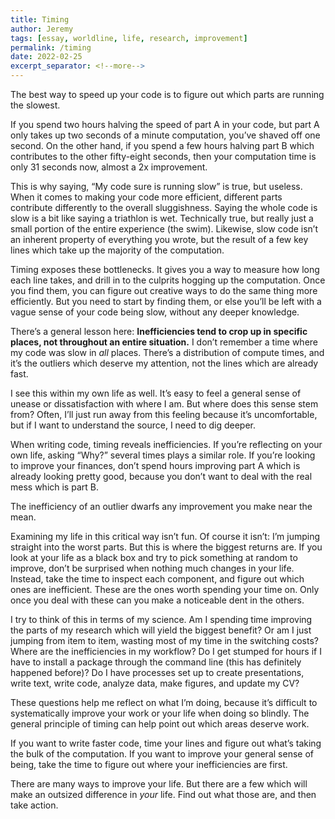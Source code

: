 ```yaml
---
title: Timing
author: Jeremy
tags: [essay, worldline, life, research, improvement]
permalink: /timing
date: 2022-02-25
excerpt_separator: <!--more-->
---
```


The best way to speed up your code is to figure out which parts are running the slowest.

If you spend two hours halving the speed of part A in your code, but part A only takes up two seconds of a minute computation, you’ve shaved off one second. On the other hand, if you spend a few hours halving part B which contributes to the other fifty-eight seconds, then your computation time is only 31 seconds now, almost a 2x improvement.

This is why saying, “My code sure is running slow” is true, but useless. <!--more-->When it comes to making your code more efficient, different parts contribute differently to the overall sluggishness.  Saying the whole code is slow is a bit like saying a triathlon is wet. Technically true, but really just a small portion of the entire experience (the swim). Likewise, slow code isn’t an inherent property of everything you wrote, but the result of a few key lines which take up the majority of the computation.

Timing exposes these bottlenecks. It gives you a way to measure how long each line takes, and drill in to the culprits hogging up the computation. Once you find them, you can figure out creative ways to do the same thing more efficiently. But you need to start by finding them, or else you’ll be left with a vague sense of your code being slow, without any deeper knowledge.

There’s a general lesson here: **Inefficiencies tend to crop up in specific places, not throughout an entire situation.** I don’t remember a time where my code was slow in *all* places. There’s a distribution of compute times, and it’s the outliers which deserve my attention, not the lines which are already fast.

I see this within my own life as well. It’s easy to feel a general sense of unease or dissatisfaction with where I am. But where does this sense stem from? Often, I’ll just run away from this feeling because it’s uncomfortable, but if I want to understand the source, I need to dig deeper.

When writing code, timing reveals inefficiencies. If you’re reflecting on your own life, asking “Why?” several times plays a similar role. If you’re looking to improve your finances, don’t spend hours improving part A which is already looking pretty good, because you don’t want to deal with the real mess which is part B.

The inefficiency of an outlier dwarfs any improvement you make near the mean.

Examining my life in this critical way isn’t fun. Of course it isn’t: I’m jumping straight into the worst parts. But this is where the biggest returns are. If you look at your life as a black box and try to pick something at random to improve, don’t be surprised when nothing much changes in your life. Instead, take the time to inspect each component, and figure out which ones are inefficient. These are the ones worth spending your time on. Only once you deal with these can you make a noticeable dent in the others.

I try to think of this in terms of my science. Am I spending time improving the parts of my research which will yield the biggest benefit? Or am I just jumping from item to item, wasting most of my time in the switching costs? Where are the inefficiencies in my workflow? Do I get stumped for hours if I have to install a package through the command line (this has definitely happened before)? Do I have processes set up to create presentations, write text, write code, analyze data, make figures, and update my CV?

These questions help me reflect on what I’m doing, because it’s difficult to systematically improve your work or your life when doing so blindly. The general principle of timing can help point out which areas deserve work.

If you want to write faster code, time your lines and figure out what’s taking the bulk of the computation. If you want to improve your general sense of being, take the time to figure out where your inefficiencies are first.

There are many ways to improve your life. But there are a few which will make an outsized difference in *your* life. Find out what those are, and then take action.